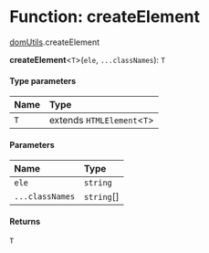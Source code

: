 # Function: createElement

[domUtils](/auto-docs/utils/modules/domUtils.md).createElement

**createElement**<`T`>(`ele`, `...classNames`): `T`

#### Type parameters

| Name | Type |
| :------ | :------ |
| `T` | extends `HTMLElement`<`T`> |

#### Parameters

| Name | Type |
| :------ | :------ |
| `ele` | `string` |
| `...classNames` | `string`\[] |

#### Returns

`T`
